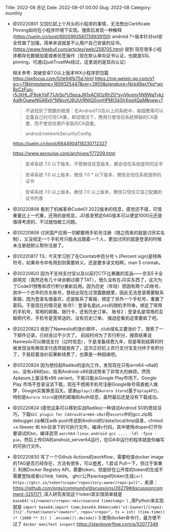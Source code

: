Title: 2022-08 月记
Date: 2022-08-01 00:00
Slug: 2022-08
Category: monthly

- @20220801 又回忆起上个月头的小程序的事情，无法想出Certificate Pinning如何在小程序环境下实现。搜索后发现一种解释(https://juejin.cn/post/6920993581758939150) android 7+版本针对ssl安全性做了加强，简单来说就是不认用户自己安装的证书。 (https://www.freebuf.com/articles/web/259705.html) 提到 现在很多小程序都存在数据加密或者验签操作（现在默认单向证书认证，也就是SSL pinning，可通过justTrustMe绕过，这里说的是双向认证）

  相关参考: 突破安卓7.0以上版本WX小程序抓包篇 https://ppfocus.com/0/te94fb75d.html https://mp.weixin.qq.com/s?src=11&timestamp=1659325447&ver=3955&signature=Nck48exYkq*wcBxCzFuo-r5JXHLJF8okYpF71JhSp*U5pzaJN1xAClIOzRhZ0*syjVkvmv1jN9WaTykzAaRrOuewNGARxh*NNovtU6UUrRNtQ5oyjHPMt34ShXggXQaM&new=1

  > 不過找到了問題的根源：在Android7.0及以上的系統中，每個應用可以定義自己的可信CA集，默認情況下，應用只會信任系統預裝的CA證書，而不會信任用戶安裝的CA證書。

  > android:networkSecurityConfig

  https://juejin.cn/post/6844904118230712327 

  https://www.secpulse.com/archives/177209.html

  > 安卓系统 7.0 以下版本，不管微信任意版本，都会信任系统提供的证书

  > 安卓系统 7.0 以上版本，微信 7.0 * 以下版本，微信会信任系统提供的证书

  > 安卓系统 7.0 以上版本，微信 7.0 以上版本，微信只信任它自己配置的证书列表

- @20220808 看到了机械革命Code01 2022版本的信息，感觉还不错，可惜重量比上一代重，还用的是核显，JD首发预定64G版本可以便宜1000元还是值得考虑的，不过就怕做工问题。

- @20220808 讨厌国产应用一切都要用手机号注册（随之而来的就是讨厌实名制），又没规定一个手机号只能永远跟着一个人，更加讨厌的就是登录的时候未注册就默认帮你注册了。

- @20220817 TIL: 今天学习到了在Crontab中百分号 `%` (Percent sign)是特殊符号，如果命令中有用到则需要转义。还是要多读文档啊，man 5 crontab。

- @20220820 因为不支持支付宝以及以前打CTF比赛赢的奖品——京东E卡全部用完（竟然还有几十块余额过期了TAT），很久没有在JD买东西了，这次为了Code01预售和农行积分重新启用。因为历史（年轻）原因有两个JD账号，其中一个古早的京东账号，曾经出现在过泄露数据里，因此无法登录需要联系客服，因为登录名很喜欢，还是联系了客服，绑定了另外一个手机号，重置了密码。于是现在的情况是 账号1：登录名是jd\_xxx的随机字符串，绑定了常用的手机号，常用的邮箱，银行卡，还有历史订单。 账号2：登录名是常用的互联网代号，手机号是宽带送的，没有历史订单。 强迫症看到这里要疯了吧。

- @20220823 收到了Namesilo的涨价邮件，.club域名又要涨价了，搜索了一下邮件记录，已经涨过不少次了。 前段时间为了农行积分，搜索结果说Namesilo可以微信支付（过时信息），于是准备续费九年，但是等到结算的时候发现没有微信支付选项就放弃了，这次正好赶上农行支付宝支付终于有积分了，于是趁着涨价前果断续费了，也算是一种因缘吧。

- @20220824 因为想捡起Radiko的逆向工作，发现现在只有arm64-v8a的so，没有x86的so，给用Android-x86调试带来了非常大的麻烦。然而Apkpure上面没有x86 variant。于是只能从Google Play市场下。Google Play 市场不登录没法下载，现在不想用手机号注册Google账号简直痴人做梦，Google实属罪恶滔天。感谢`gplaycli`和`Aurora Store`(基于`GplayAPI`)，特别是`Aurora Store`提供的邮箱和Auth信息，虽然最后还是没有下载成功。

- @20220824 (感觉这条可以移到实战Radiko)一种调试Android SO的奇技淫巧，下载`GCC plugin for C4droid(arm64-v8a)`将`assets`中的gcc.zip和debugger.zip解压adb push传送到Android的/data/local/tmp目录，chmod +x libexec 和 bin目录下的可执行文件。编译c代码，其中使用dlopen打开你要调试的so，编译选项 `aarch64-linux-android-gcc .... -ldl -fpie -pie`，然后上传IDA的android\_server64运行，在IDA中运行的程序就是你编写的可执行文件。

- @20220830 写了一个Github Actions的workflow，需要检查docker image的TAG是否已经存在，方法有很多，可以[参考](https://renehernandez.io/snippets/check-image-tag-container-registry/)，1.尝试 Pull一下，但过于笨重 2. 利用Docker Registry API，需要token，但是好在公开库的token的生成不需要登陆或者`GITHUB_TOKEN`。 ghcr公开package的token生成`curl https://ghcr.io/token?scope="repository:owner/repo:pull"`，来源： https://github.com/orgs/community/discussions/26279#discussioncomment-3251171 ,深入研究发现这个token其实很简单就是 `base64('v1/<owner>/<repo>:<microsecond timestamp>')` ,用Python来实现就是 `import base64;import time;base64.b64encode('v1:{owner}/{repo}:{ts}'.format(owner="<owner>", repo="<repo>", ts = int( (time.time() )* (1000 ** 3)) ) .encode()).decode()`  3.使用docker命令行，最方便不过了 `docker manifest inspect` https://stackoverflow.com/a/52077346
